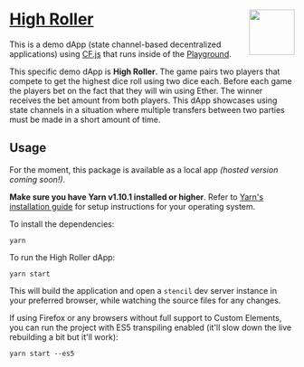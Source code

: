# [High Roller](https://github.com/counterfactual/monorepo/tree/master/packages/dapp-high-roller) <img align="right" src="https://static1.squarespace.com/static/59ee6243268b96cc1fb2b14a/t/5af73bca1ae6cf80fc1cc250/1529369816810/?format=1500w" height="80px" />

This is a demo dApp (state channel-based decentralized applications) using [CF.js](../cf.js) that runs inside of the [Playground](../playground).

This specific demo dApp is **High Roller**. The game pairs two players that compete to get the highest dice roll using two dice each. Before each game the players bet on the fact that they will win using Ether. The winner receives the bet amount from both players. This dApp showcases using state channels in a situation where multiple transfers between two parties must be made in a short amount of time.

## Usage

For the moment, this package is available as a local app _(hosted version coming soon!)_.

**Make sure you have Yarn v1.10.1 installed or higher**. Refer to [Yarn's installation guide](https://yarnpkg.com/lang/en/docs/install/) for setup instructions for your operating system.

To install the dependencies:

```shell
yarn
```

To run the High Roller dApp:

```shell
yarn start
```

This will build the application and open a `stencil` dev server instance in your preferred browser, while watching the source files for any changes.

If using Firefox or any browsers without full support to Custom Elements, you can run the project with ES5 transpiling enabled (it'll slow down the live rebuilding a bit but it'll work):

```shell
yarn start --es5
```
